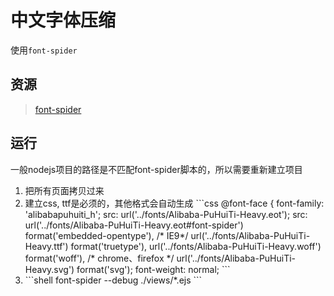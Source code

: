# 中文字体压缩
使用`font-spider`

## 资源
>[font-spider](https://www.font-spider.org)

## 运行
一般nodejs项目的路径是不匹配font-spider脚本的，所以需要重新建立项目

<ol>
    <li>把所有页面拷贝过来</li>
    <li>
    建立css, ttf是必须的，其他格式会自动生成
    ```css
    @font-face {
	font-family: 'alibabapuhuiti_h'; 
	src: url('../fonts/Alibaba-PuHuiTi-Heavy.eot');
	src: url('../fonts/Alibaba-PuHuiTi-Heavy.eot#font-spider') format('embedded-opentype'), /* IE9*/
		 url('../fonts/Alibaba-PuHuiTi-Heavy.ttf') format('truetype'),
		 url('../fonts/Alibaba-PuHuiTi-Heavy.woff') format('woff'), /* chrome、firefox */
		 url('../fonts/Alibaba-PuHuiTi-Heavy.svg') format('svg');
	font-weight: normal;
    ```
    </li>
    <li>
    ```shell
    font-spider --debug ./views/*.ejs
    ```
    </li>
</ol>


